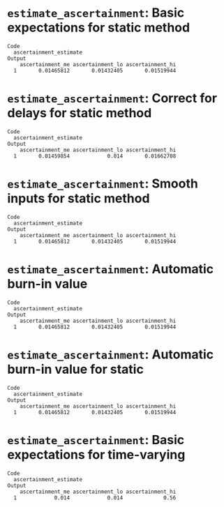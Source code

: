 # `estimate_ascertainment`: Basic expectations for static method

    Code
      ascertainment_estimate
    Output
        ascertainment_me ascertainment_lo ascertainment_hi
      1       0.01465812       0.01432405       0.01519944

# `estimate_ascertainment`: Correct for delays for static method

    Code
      ascertainment_estimate
    Output
        ascertainment_me ascertainment_lo ascertainment_hi
      1       0.01459854            0.014       0.01662708

# `estimate_ascertainment`: Smooth inputs for static method

    Code
      ascertainment_estimate
    Output
        ascertainment_me ascertainment_lo ascertainment_hi
      1       0.01465812       0.01432405       0.01519944

# `estimate_ascertainment`: Automatic burn-in value

    Code
      ascertainment_estimate
    Output
        ascertainment_me ascertainment_lo ascertainment_hi
      1       0.01465812       0.01432405       0.01519944

# `estimate_ascertainment`: Automatic burn-in value for static

    Code
      ascertainment_estimate
    Output
        ascertainment_me ascertainment_lo ascertainment_hi
      1       0.01465812       0.01432405       0.01519944

# `estimate_ascertainment`: Basic expectations for time-varying

    Code
      ascertainment_estimate
    Output
        ascertainment_me ascertainment_lo ascertainment_hi
      1            0.014            0.014             0.56

